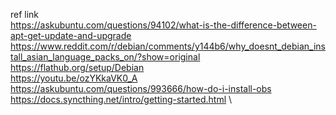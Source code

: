 ref link\
https://askubuntu.com/questions/94102/what-is-the-difference-between-apt-get-update-and-upgrade \
https://www.reddit.com/r/debian/comments/y144b6/why_doesnt_debian_install_asian_language_packs_on/?show=original \
https://flathub.org/setup/Debian \
https://youtu.be/ozYKkaVK0_A \
https://askubuntu.com/questions/993666/how-do-i-install-obs \
https://docs.syncthing.net/intro/getting-started.html \
